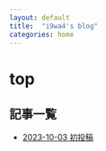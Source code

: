 ```yaml
---
layout: default
title:  "i9wa4's blog"
categories: home
---
```


# top

## 記事一覧

- [2023-10-03 初投稿](./blog/diary/20231003090651_init.md)
